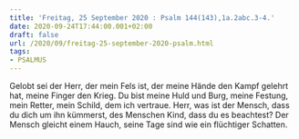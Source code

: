 ```yaml
---
title: 'Freitag, 25 September 2020 : Psalm 144(143),1a.2abc.3-4.'
date: 2020-09-24T17:44:00.001+02:00
draft: false
url: /2020/09/freitag-25-september-2020-psalm.html
tags: 
- PSALMUS
---
```


Gelobt sei der Herr, der mein Fels ist, der meine Hände den Kampf gelehrt hat, meine Finger den Krieg. Du bist meine Huld und Burg, meine Festung, mein Retter, mein Schild, dem ich vertraue. Herr, was ist der Mensch, dass du dich um ihn kümmerst, des Menschen Kind, dass du es beachtest? Der Mensch gleicht einem Hauch, seine Tage sind wie ein flüchtiger Schatten.